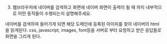 3) 웹브라우저에 네이버를 검색하고 화면에 네이버 화면이 출력이 될 때 까지 내부적으로 어떤 동작들이 수행되는지 설명해주세요.

네이버를 검색하여 들어가게 되면 해당 도메인에 등록된 아이피를 찾아 네이버의 html을 읽게된다.
css, javascript, images, font등을 서버로 부터 요청하고 받은 응답들로 화면을 그리게 된다.
 